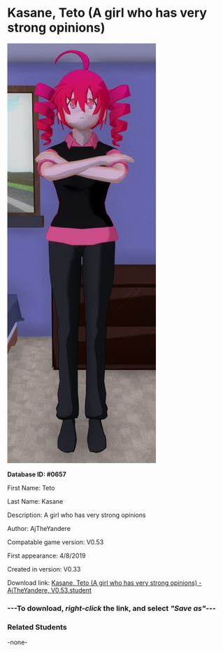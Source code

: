 # Kasane, Teto (A girl who has very strong opinions)

<img src="../../Files/Images/Kasane, Teto (A girl who has very strong opinions).png" title="Kasane, Teto (A girl who has very strong opinions) - AjTheYandere, V0.53">

**Database ID: #0657**

First Name: Teto

Last Name: Kasane

Description: A girl who has very strong opinions

Author: AjTheYandere

Compatable game version: V0.53

First appearance: 4/8/2019

Created in version: V0.33

Download link: <a href="https://raw.githubusercontent.com/Arbiter1223/Daigaku-Gurashi-Custom-Students/master/Files/Student%20Files/Kasane%2C%20Teto%20(A%20girl%20who%20has%20very%20strong%20opinions)%20-%20AjTheYandere%2C%20V0.53.student">Kasane, Teto (A girl who has very strong opinions) - AjTheYandere, V0.53.student</a>

### ---**To download, _right-click_ the link, and select _"Save as"_**---

### Related Students

-none-
